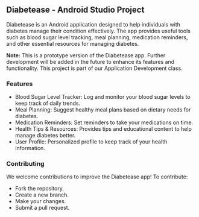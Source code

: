 ## Diabetease - Android Studio Project
Diabetease is an Android application designed to help individuals with diabetes manage their condition effectively. The app provides useful tools such as blood sugar level tracking, meal planning, medication reminders, and other essential resources for managing diabetes.

**Note:** This is a prototype version of the Diabetease app. Further development will be added in the future to enhance its features and functionality. This project is part of our Application Development class.

### Features
- Blood Sugar Level Tracker: Log and monitor your blood sugar levels to keep track of daily trends.
- Meal Planning: Suggest healthy meal plans based on dietary needs for diabetes.
- Medication Reminders: Set reminders to take your medications on time.
- Health Tips & Resources: Provides tips and educational content to help manage diabetes better.
- User Profile: Personalized profile to keep track of your health information.

### Contributing
We welcome contributions to improve the Diabetease app! To contribute:
- Fork the repository.
- Create a new branch.
- Make your changes.
- Submit a pull request.
